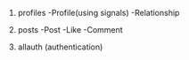 1. profiles
    -Profile(using signals)
    -Relationship

2. posts
    -Post
    -Like
    -Comment

3. allauth (authentication)
